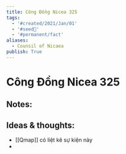 ```yaml
---
title: Công Đồng Nicea 325
tags:
  - '#created/2021/Jan/01'
  - '#seed🥜'
  - '#permanent/fact'
aliases:
  - Counsil of Nicaea
publish: True
---
```

# Công Đồng Nicea 325

## Notes:


## Ideas & thoughts:
- [[Qmap]] có liệt kê sự kiện này
- 